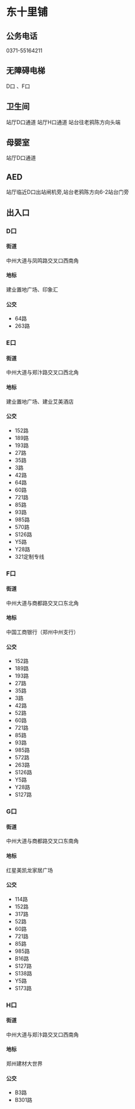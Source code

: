 # 东十里铺

## 公务电话

0371-55164211

## 无障碍电梯

D口 、F口

## 卫生间

站厅D口通道
站厅H口通道
站台往老鸦陈方向头端

## 母婴室

站厅D口通道

## AED

站厅临近D口出站闸机旁,站台老鸦陈方向6-2站台门旁

## 出入口

### D口

#### 街道

中州大道与凤鸣路交叉口西南角

#### 地标

建业置地广场、印象汇

#### 公交

- 64路
- 263路

### E口

#### 街道

中州大道与郑汴路交叉口西北角

#### 地标

建业置地广场、建业艾美酒店

#### 公交

- 152路
- 189路
- 193路
- 27路
- 35路
- 3路
- 42路
- 64路
- 60路
- 721路
- 85路
- 93路
- 985路
- 570路
- S126路
- Y5路
- Y28路
- 321定制专线

### F口

#### 街道

中州大道与商都路交叉口东北角

#### 地标

中国工商银行（郑州中州支行）

#### 公交

- 152路
- 189路
- 193路
- 27路
- 35路
- 3路
- 42路
- 52路
- 60路
- 721路
- 85路
- 93路
- 985路
- 572路
- 263路
- S126路
- Y5路
- Y28路
- S127路

### G口

#### 街道

中州大道与商都路交叉口东南角

#### 地标

红星美凯龙家居广场

#### 公交

- 114路
- 152路
- 317路
- 52路
- 60路
- 721路
- 85路
- 985路
- B16路
- S127路
- S138路
- Y5路
- S173路

### H口

#### 街道

中州大道与郑汴路交叉口西南角

#### 地标

郑州建材大世界

#### 公交

- B3路
- B301路

